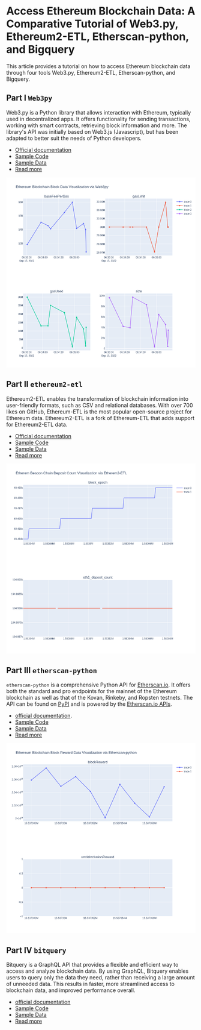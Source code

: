 # Access Ethereum Blockchain Data: A Comparative Tutorial of Web3.py, Ethereum2-ETL, Etherscan-python, and Bigquery

This article provides a tutorial on how to access Ethereum blockchain data through four tools Web3.py, Ethereum2-ETL, Etherscan-python, and Bigquery.

## Part I `Web3py`

Web3.py is a Python library that allows interaction with Ethereum, typically used in decentralized apps. It offers functionality for sending transactions, working with smart contracts, retrieving block information and more. The library's API was initially based on Web3.js (Javascript), but has been adapted to better suit the needs of Python developers. 

- [Official documentation](https://web3py.readthedocs.io/en/stable/)
- [Sample Code](https://github.com/sunshineluyao/eth-data-collection/blob/main/code/web3py.ipynb)
- [Sample Data](https://github.com/sunshineluyao/eth-data-collection/blob/main/data/web3py_blocks.csv)
- [Read more](docs/web3py.md)

![](./figures/Web3py_blocks.png)

## Part II `ethereum2-etl`

Ethereum2-ETL enables the transformation of blockchain information into user-friendly formats, such as CSV and relational databases. With over 700 likes on GitHub, Ethereum-ETL is the most popular open-source project for Ethereum data. Ethereum2-ETL is a fork of Ethereum-ETL that adds support for Ethereum2-ETL data.  

- [Official documentation](https://ethereum2-etl.readthedocs.io/en/latest/)
- [Sample Code](https://github.com/sunshineluyao/eth-data-collection/blob/main/code/ethereum2_etl.ipynb)
- [Sample Data](https://github.com/sunshineluyao/eth-data-collection/blob/main/data/ETL_beacon.csv)
- [Read more](docs/ethereum2-etl.md)

![](./figures/ETL2_deposit.png)

## Part III `etherscan-python`

`etherscan-python` is a comprehensive Python API for [Etherscan.io](https://etherscan.io/). It offers both the standard and pro endpoints for the mainnet of the Ethereum blockchain as well as that of the Kovan, Rinkeby, and Ropsten testnets. The API can be found on [PyPI](https://pypi.org/project/etherscan-python/) and is powered by the [Etherscan.io APIs](https://etherscan.io/apis#misc).

- [official documentation](https://github.com/pcko1/etherscan-python).
- [Sample Code](https://github.com/sunshineluyao/eth-data-collection/blob/main/code/etherscan_python.ipynb)
- [Sample Data](https://github.com/sunshineluyao/eth-data-collection/blob/main/data/etherscan_rewards.csv)
- [Read more](docs/etherscan-python.md)

![](./figures/Etherscan_rewards.png)

## Part IV `bitquery`

Bitquery is a GraphQL API that provides a flexible and efficient way to access and analyze blockchain data. By using GraphQL, Bitquery enables users to query only the data they need, rather than receiving a large amount of unneeded data. This results in faster, more streamlined access to blockchain data, and improved performance overall. 

- [official documentation](https://bitquery.io/)
- [Sample Code]()
- [Sample Data]()
- [Read more](docs/bitquery.md)
